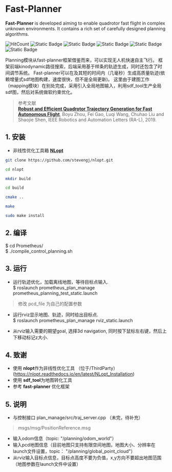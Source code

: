 # Fast-Planner

**Fast-Planner** is developed aiming to enable quadrotor fast flight in complex unknown environments. It contains a rich set of carefully designed planning algorithms. 

![HitCount](https://img.shields.io/endpoint?url=https%3A%2F%2Fhits.dwyl.com%2FHuaYuXiao%2FFast-Planner.json%3Fcolor%3Dpink)
![Static Badge](https://img.shields.io/badge/ROS-melodic-22314E?logo=ros)
![Static Badge](https://img.shields.io/badge/C%2B%2B-14-00599C?logo=cplusplus)
![Static Badge](https://img.shields.io/badge/Python-3.6.9-3776AB?logo=python)
![Static Badge](https://img.shields.io/badge/Ubuntu-18.04.6-E95420?logo=ubuntu)
![Static Badge](https://img.shields.io/badge/NVIDIA-Jetson_Nano-76B900?LOGO=nvidia)

Planning模块从fast-planner框架借鉴而来，可以实现无人机快速自主飞行。
框架前端kinodynamic路径搜索，后端采用基于样条的轨迹生成，同时还包含了时间调节系统。
Fast-planner可以在及其短的时间内（几毫秒）生成高质量轨迹(依赖增量式sdf地图构建，速度很快，但不是全局更新)。
这里由于建图工作（mapping模块）在别处完成，采用引入全局地图输入，利用sdf_tool生产全局sdf图，然后对系统做软约束优化。

>参考文献  
>[__Robust and Efficient Quadrotor Trajectory Generation for Fast Autonomous Flight__](https://ieeexplore.ieee.org/document/8758904), Boyu Zhou, Fei Gao, Luqi Wang, Chuhao Liu and Shaojie Shen, IEEE Robotics and Automation Letters (RA-L), 2019.


## 1. 安装

* 非线性优化工具箱 [**NLopt**](https://github.com/stevengj/nlopt)

```bash
git clone https://github.com/stevengj/nlopt.git
```

```bash
cd nlopt
```

```bash
mkdir build
```

```bash
cd build
```

```bash
cmake ..
```

```bash
make
```

```bash
sudo make install
```


## 2. 编译
$ cd Prometheus/  
$ ./compile_control_planning.sh

## 3. 运行

* 运行轨迹优化，加载离线地图，等待目标点输入.  
  $ roslaunch prometheus_plan_manage prometheus_planning_test_static.launch
> 修改 pcd_file 为自己的配置参数

* 运行rviz显示地图、轨迹，同时给出目标点.  
  $ roslaunch prometheus_plan_manage rviz_static.launch

* 从rviz输入需要的期望goal, 选择3d navigation, 同时按下鼠标左右键，然后上下移动标记z大小.


## 4. 致谢
* 使用 **nlopt**作为非线性优化工具 （位于/ThirdParty）(https://nlopt.readthedocs.io/en/latest/NLopt_Installation)
* 使用 **sdf_tool**为地图转化工具
* 参考 **fast-planner** 优化框架

## 5. 说明
* 与控制接口  plan_manage/src/traj_server.cpp  （未完，待补充）
> msgs/msg/PositionReference.msg

* 输入odom信息（topic: "/planning/odom_world"）
* 输入pcd地图信息（目前地图只支持有限空间地图，地图大小、分辨率在launch文件设置，topic： "/planning/global_point_cloud"）
* 从rviz输入目标点信息，目标点高度不要为负值，x,y方向不要超出地图范围（地图参数在launch文件中设置）